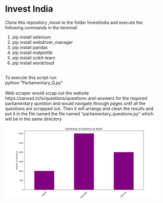 # Invest India
Clone this repository ,move to the folder InvestIndia and execute the following commands in the terminal:
1. pip install selenium
2. pip install webdriver_manager
3. pip install pandas
4. pip install matplotlib
5. pip install scikit-learn
6. pip install wordcloud
<br/>
To execute this script run:<br/>
python "Parliamentary_Q.py"<br/>
<br/>
Web scraper would scrap out the website https://sansad.in/ls/questions/questions-and-answers for the required parliamentary question and would navigate through pages until all the questions are scrapped out. Then it will arrange and clean the results and put it in the file named the file named "parliamentary_questions.py" which will be in the same directory
<br/>
<div><img src="data_visualization/Dist_of_Q_by_month.png" class="img-responsive" alt=""> </div>
